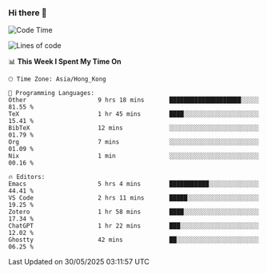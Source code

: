 ### Hi there 👋

<!--
**nicehiro/nicehiro** is a ✨ _special_ ✨ repository because its `README.md` (this file) appears on your GitHub profile.

Here are some ideas to get you started:

- 🔭 I’m currently working on ...
- 🌱 I’m currently learning ...
- 👯 I’m looking to collaborate on ...
- 🤔 I’m looking for help with ...
- 💬 Ask me about ...
- 📫 How to reach me: ...
- 😄 Pronouns: ...
- ⚡ Fun fact: ...
-->

<!--START_SECTION:waka-->
![Code Time](http://img.shields.io/badge/Code%20Time-693%20hrs%2043%20mins-blue)

![Lines of code](https://img.shields.io/badge/From%20Hello%20World%20I%27ve%20Written-1.7%20million%20lines%20of%20code-blue)

📊 **This Week I Spent My Time On** 

```text
🕑︎ Time Zone: Asia/Hong_Kong

💬 Programming Languages: 
Other                    9 hrs 18 mins       ████████████████████░░░░░   81.55 % 
TeX                      1 hr 45 mins        ████░░░░░░░░░░░░░░░░░░░░░   15.41 % 
BibTeX                   12 mins             ░░░░░░░░░░░░░░░░░░░░░░░░░   01.79 % 
Org                      7 mins              ░░░░░░░░░░░░░░░░░░░░░░░░░   01.09 % 
Nix                      1 min               ░░░░░░░░░░░░░░░░░░░░░░░░░   00.16 % 

🔥 Editors: 
Emacs                    5 hrs 4 mins        ███████████░░░░░░░░░░░░░░   44.41 % 
VS Code                  2 hrs 11 mins       █████░░░░░░░░░░░░░░░░░░░░   19.25 % 
Zotero                   1 hr 58 mins        ████░░░░░░░░░░░░░░░░░░░░░   17.34 % 
ChatGPT                  1 hr 22 mins        ███░░░░░░░░░░░░░░░░░░░░░░   12.02 % 
Ghostty                  42 mins             ██░░░░░░░░░░░░░░░░░░░░░░░   06.25 % 
```


 Last Updated on 30/05/2025 03:11:57 UTC
<!--END_SECTION:waka-->
